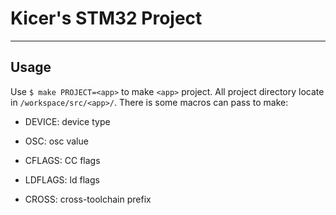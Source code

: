 Kicer's STM32 Project
=====================

-----
Usage
-----

Use `$ make PROJECT=<app>` to make `<app>` project. All project directory locate in `/workspace/src/<app>/`. There is some macros can pass to make:

- DEVICE: device type

- OSC: osc value

- CFLAGS: CC flags

- LDFLAGS: ld flags

- CROSS: cross-toolchain prefix
